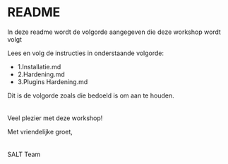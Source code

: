 # README

In deze readme wordt de volgorde aangegeven die deze workshop wordt volgt

Lees en volg de instructies in onderstaande volgorde:

* 1.Installatie.md
* 2.Hardening.md
* 3.Plugins Hardening.md

Dit is de volgorde zoals die bedoeld is om aan te houden.
<br><br><br>
Veel plezier met deze workshop!

Met vriendelijke groet,
<br><br><br>
SALT Team